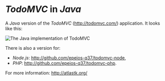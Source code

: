 # *TodoMVC* in *Java*

A *Java* version of the *TodoMVC* (<http://todomvc.com/>) application. It looks like this:

![The Java implementation of TodoMVC](http://q37.info/download/TodoMVC.gif "The Java implementation of TodoMVC")

There is also a version for:

  * *Node.js*: <http://github.com/epeios-q37/todomvc-node>,
  * *PHP*: <http://github.com/epeios-q37/todomvc-php>.

For more information: <http://atlastk.org/>








